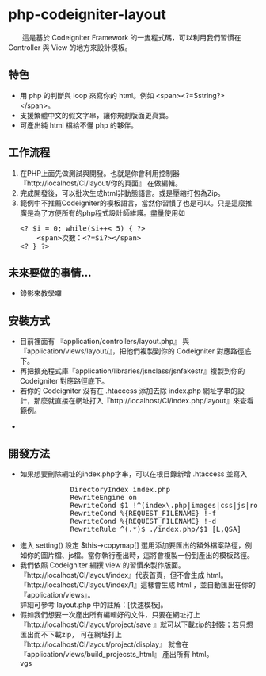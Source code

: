 php-codeigniter-layout
======================


<html>
<head>
</head>
<body>
<p>&emsp;&emsp;這是基於 Codeigniter Framework 的一隻程式碼，可以利用我們習慣在 Controller 與 View 的地方來設計模板。</p>
<h2>特色</h2>
<ul>
<li>用 php 的判斷與 loop 來寫你的 html。例如 &lt;span&gt;&lt;?=$string?&gt;&lt;/span&gt;。</li>
<li>支援繁體中文的假文字串，讓你規劃版面更真實。</li>
<li>可產出純 html 檔給不懂 php 的夥伴。</li>
</ul>
<h2>工作流程</h2>
<ol>
<li>在PHP上面先做測試與開發。也就是你會利用控制器 『http://localhost/CI/layout/你的頁面』&nbsp;在做編輯。</li>
<li>完成開發後，可以批次生成html非動態語言。或是壓縮打包為Zip。</li>
<li>範例中不推薦Codeigniter的模板語言，當然你習慣了也是可以。只是這麼推廣是為了方便所有的php程式設計師維護。盡量使用如<br />
<pre>&lt;? $i = 0; while($i++&lt; 5) { ?&gt;<br />&nbsp; &nbsp; &lt;span&gt;次數：&lt;?=$i?&gt;&lt;/span&gt;<br />&lt;? } ?&gt;
</pre>
</li>
</ol>
<h2>未來要做的事情...</h2>
<ul>
<li>錄影來教學囉</li>
</ul>
<h2>安裝方式</h2>
<ul>
<li>目前裡面有 『application/controllers/layout.php』 與 『application/views/layout/』，把他們複製到你的 Codeigniter 對應路徑底下。</li>
<li>再把擴充程式庫『application/libraries/jsnclass/jsnfakestr』複製到你的 Codeigniter 對應路徑底下。</li>
<li>若你的 Codeigniter 沒有在 .htaccess 添加去除 index.php 網址字串的設計，那麼就直接在網址打入『http://localhost/CI/index.php/layout』來查看範例。</li>
<li>
<pre>&nbsp;</pre>
</li>
</ul>
<h2>開發方法</h2>
<ul>
<li>如果想要刪除網址的index.php字串，可以在根目錄新增 .htaccess 並寫入
<pre>            DirectoryIndex index.php
            RewriteEngine on
            RewriteCond $1 !^(index\.php|images|css|js|robots\.txt|favicon\.ico)
            RewriteCond %{REQUEST_FILENAME} !-f
            RewriteCond %{REQUEST_FILENAME} !-d
            RewriteRule ^(.*)$ ./index.php/$1 [L,QSA] </pre>
</li>
<li>進入 setting() 設定 $this-&gt;copymap[] 選用添加要匯出的額外檔案路徑，例如你的圖片檔、js檔。當你執行產出時，這將會複製一份到產出的模板路徑。</li>
<li>我們依照 Codeigniter 編撰 view 的習慣來製作版面。<br />『http://localhost/CI/layout/index』代表首頁，但不會生成 html。<br />『http://localhost/CI/layout/index/1』這樣會生成 html ，並自動匯出在你的 『application/views』。<br />詳細可參考 layout.php 中的註解：[快速模板]。</li>
<li>假如我們想要一次產出所有編輯好的文件，只要在網址打上 『http://localhost/CI/layout/project/save 』就可以下載zip的封裝；若只想匯出而不下載zip， 可在網址打上 『http://localhost/CI/layout/project/display』 就會在 『application/views/build_projecsts_html』 產出所有 html。<br />vgs</li>
</ul>
</body>
</html>